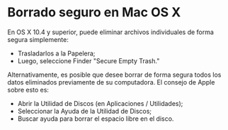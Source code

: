 [Title]: # (Borrado seguro en Mac OS X)
[Order]: # (2)

# Borrado seguro en Mac OS X

En OS X 10.4 y superior, puede eliminar archivos individuales de forma segura simplemente:

*	Trasladarlos a la Papelera; 
*	Luego, seleccione Finder "Secure Empty Trash."  

Alternativamente, es posible que desee borrar de forma segura todos los datos eliminados previamente de su computadora. El consejo de Apple sobre esto es: 

*	Abrir la Utilidad de Discos (en Aplicaciones / Utilidades); 
*	Seleccionar la Ayuda de la Utilidad de Discos; 
*	Buscar ayuda para borrar el espacio libre en el disco.